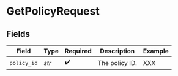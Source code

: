 # GetPolicyRequest


## Fields

| Field              | Type               | Required           | Description        | Example            |
| ------------------ | ------------------ | ------------------ | ------------------ | ------------------ |
| `policy_id`        | *str*              | :heavy_check_mark: | The policy ID.     | XXX                |